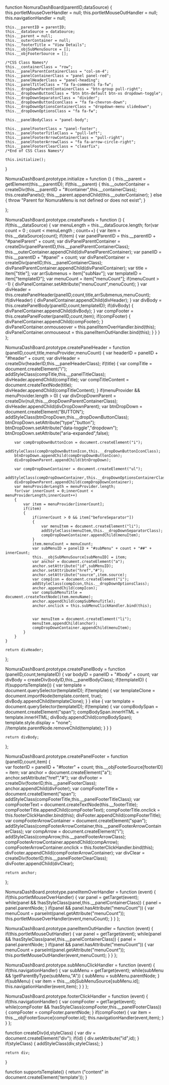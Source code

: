 function NomuraDashBoard(parentID,dataSource) 
{
	this.portletMouseOverHandler = null;
	this.portletMouseOutHandler = null;
	this.navigationHandler = null;
	
	this.__parentID = parentID;
	this.__dataSource = dataSource;
	this.__parent = null;
	this.__outerContainer = null;
	this.__footerTitle = "View Details";
	this.__objSubMenuSource = [];
	this.__objFooterSource = [];
	
	/*CSS Class Names*/
	this.__containerClass = "row";
	this.__panelParentContainerClass = "col-sm-4";
	this.__panelContainerClass = "panel panel-red";
	this.__panelHeaderClass = "panel-heading";
	this.__panelTitleClass = "fa fa-comments fa-fw";
	this.__dropDownParentContainerClass = "btn-group pull-right";
	this.__dropDownButtonClass = "btn btn-default btn-xs dropdown-toggle";
	this.__dropDownSeparatorClass = "divider";
	this.__dropDownButtonIconClass = "fa fa-chevron-down";
	this.__dropDownOptionsContainerClass = "dropdown-menu slidedown";
	this.__dropDownOptionsClass = "fa fa-fw";
	
	this.__panelBodyClass = "panel-body";
	
	this.__panelFooterClass = "panel-footer";
	this.__panelFooterTitleClass = "pull-left";
	this.__panelFooterArrowContainerClass = "pull-right";
	this.__panelFooterArrowClass = "fa fa-arrow-circle-right";
	this.__panelFooterClearClass = "clearfix";
	/*End of CSS Class Names*/
	
	this.initialize();
}

NomuraDashBoard.prototype.initialize = function () 
{
	 this.__parent = getElement(this.__parentID);
	 if(this.__parent)
	 {
		 this.__outerContainer = createDiv(this.__parentID + "#container",this.__containerClass);
		 this.createPanels();
		 this.__parent.appendChild(this.__outerContainer);
	 }
	 else
	 {
		 throw "Parent for NomuraMenu is not defined or does not exist";
	 }
	
};

NomuraDashBoard.prototype.createPanels = function () 
{
	if(this.__dataSource)
	{
		var menuLength = this.__dataSource.length;
		for(var count =  0 ; count < menuLength ; count++)
		{
			var item =  this.__dataSource[count];
			if(item)
			{
				var panelParentID = this.__parentID + "#panelParent" + count;
				var divPanelParentContainer = createDiv(panelParentID,this.__panelParentContainerClass);
				this.__outerContainer.appendChild(divPanelParentContainer);
				var panelID = this.__parentID + "#panel" + count;
				var divPanelContainer = createDiv(panelID,this.__panelContainerClass);
				divPanelParentContainer.appendChild(divPanelContainer);
				var title = item["title"];
				var arrSubmenus = item["subNav"];
				var templateID =  item["templateID"];
				var menuCount =  item["menuCount"];
				if(menuCount > -1)
				{
					divPanelContainer.setAttribute("menuCount",menuCount);
				}
				var divHeader = this.createPanelHeader(panelID,count,title,arrSubmenus,menuCount);
				if(divHeader)
				{
					divPanelContainer.appendChild(divHeader);
				}
				var divBody = this.createPanelBody(panelID,count,templateID);
				if(divBody)
				{
					divPanelContainer.appendChild(divBody);
				}
				var compFooter = this.createPanelFooter(panelID,count,item);
				if(compFooter)
				{
					divPanelContainer.appendChild(compFooter);
				}
				divPanelContainer.onmouseover = this.panelItemOverHandler.bind(this);
				divPanelContainer.onmouseout = this.panelItemOutHandler.bind(this);
			}
		}
	}
};

NomuraDashBoard.prototype.createPanelHeader = function (panelID,count,title,menuProvider,menuCount) 
{
	var headerID = panelID + "#header" + count;
	var divHeader = createDiv(headerID,this.__panelHeaderClass);
	if(title)
	{
		var compTitle = document.createElement("i");
		addStyleClass(compTitle,this.__panelTitleClass);
		divHeader.appendChild(compTitle);
		var compTitleContent = document.createTextNode(title);
		divHeader.appendChild(compTitleContent);
	}
	if(menuProvider && menuProvider.length > 0)
	{
		var divDropDownParent = createDiv(null,this.__dropDownParentContainerClass);
		divHeader.appendChild(divDropDownParent);
		var btnDropDown = document.createElement("BUTTON");
		addStyleClass(btnDropDown,this.__dropDownButtonClass);
		btnDropDown.setAttribute("type","button");
		btnDropDown.setAttribute("data-toggle","dropdown");
		btnDropDown.setAttribute("aria-expanded",false);
		
		var compDropDownButtonIcon = document.createElement("i");
		addStyleClass(compDropDownButtonIcon,this.__dropDownButtonIconClass);
		btnDropDown.appendChild(compDropDownButtonIcon);
		divDropDownParent.appendChild(btnDropDown);
		
		var compDropDownContainer = document.createElement("ul");
		addStyleClass(compDropDownContainer,this.__dropDownOptionsContainerClass);
		divDropDownParent.appendChild(compDropDownContainer);
		var menuProviderLength = menuProvider.length;
		for(var innerCount = 0;innerCount < menuProviderLength;innerCount++)
		{
			var item = menuProvider[innerCount];
			if(item)
			{
				if(innerCount > 0 && item["beforeSeparator"])
				{
					var menuItem = document.createElement("li");
					addStyleClass(menuItem,this.__dropDownSeparatorClass);
		            compDropDownContainer.appendChild(menuItem);
				}
				item.menuCount = menuCount;
				var subMenuID = panelID + "#subMenu" + count + "##" + innerCount;
				this.__objSubMenuSource[subMenuID] = item;
				var anchor = document.createElement("a");
				anchor.setAttribute("id",subMenuID);
				anchor.setAttribute("href","#");
				anchor.setAttribute("source",item.source);
				var compIcon = document.createElement("i");
				addStyleClass(compIcon,this.__dropDownOptionsClass);
				anchor.appendChild(compIcon);
				var compSubMenuTitle = document.createTextNode(item.menuName);
				anchor.appendChild(compSubMenuTitle);
				anchor.onclick = this.subMenuClickHandler.bind(this);
			    
				
				var menuItem = document.createElement("li");
	            menuItem.appendChild(anchor);
	            compDropDownContainer.appendChild(menuItem);
			}
		}
	}
	
	return divHeader;
};

NomuraDashBoard.prototype.createPanelBody = function (panelID,count,templateID) 
{
	var bodyID = panelID + "#body" + count;
	var divBody = createDiv(bodyID,this.__panelBodyClass);
	if(templateID)
	{
		if(supportsTemplate())
		{
			var template = document.querySelector(templateID);
			if(template)
			{
				var templateClone = document.importNode(template.content, true);
				divBody.appendChild(templateClone);
			}
		}
		else
		{
			var template = document.querySelector(templateID);
			if(template)
			{
				var compBodySpan = document.createElement("span");
				compBodySpan.innerHTML = template.innerHTML;
				divBody.appendChild(compBodySpan);
				template.style.display = "none";
				//template.parentNode.removeChild(template);
			}
		}
	}
	
	return divBody;
};

NomuraDashBoard.prototype.createPanelFooter = function (panelID,count,item) 
{	
	var footerID = panelID + "#footer" + count;
	this.__objFooterSource[footerID] = item;
	var anchor = document.createElement("a");
	anchor.setAttribute("href","#");
	var divFooter = createDiv(footerID,this.__panelFooterClass);
	anchor.appendChild(divFooter);
	var compFooterTitle = document.createElement("span");
	addStyleClass(compFooterTitle,this.__panelFooterTitleClass);
	var compFooterText = document.createTextNode(this.__footerTitle);
	compFooterTitle.appendChild(compFooterText);
	compFooterTitle.onclick = this.footerClickHandler.bind(this); 
	divFooter.appendChild(compFooterTitle);
	var compFooterArrowContainer = document.createElement("span");
	addStyleClass(compFooterArrowContainer,this.__panelFooterArrowContainerClass);
	var compArrow = document.createElement("i");
	addStyleClass(compArrow,this.__panelFooterArrowClass);
	compFooterArrowContainer.appendChild(compArrow);
	compFooterArrowContainer.onclick = this.footerClickHandler.bind(this); 
	divFooter.appendChild(compFooterArrowContainer);
	var divClear = createDiv(footerID,this.__panelFooterClearClass);
	divFooter.appendChild(divClear);
	
	return anchor;
};

NomuraDashBoard.prototype.panelItemOverHandler = function (event) 
{
	if(this.portletMouseOverHandler)
	{
		var panel = getTarget(event);
	    while(panel && !hasStyleClass(panel,this.__panelContainerClass))
	    {
	    	panel = panel.parentNode;
	    }
		if(panel && panel.hasAttribute("menuCount"))
		{
			var menuCount = parseInt(panel.getAttribute("menuCount"));
			this.portletMouseOverHandler(event,menuCount);
		}
	}
};

NomuraDashBoard.prototype.panelItemOutHandler = function (event) 
{
	if(this.portletMouseOutHandler)
	{
		var panel = getTarget(event);
	    while(panel && !hasStyleClass(panel,this.__panelContainerClass))
	    {
	    	panel = panel.parentNode;
	    }
		if(panel && panel.hasAttribute("menuCount"))
		{
			var menuCount = parseInt(panel.getAttribute("menuCount"));
			this.portletMouseOutHandler(event,menuCount);
		}
	}
};

NomuraDashBoard.prototype.subMenuClickHandler = function (event) 
{
	if(this.navigationHandler)
	{
		var subMenu = getTarget(event);
	    while(subMenu && !getParentByType(subMenu,"A"))
	    {
	    	subMenu = subMenu.parentNode;
	    }
		if(subMenu)
		{
			var item = this.__objSubMenuSource[subMenu.id];
			this.navigationHandler(event,item);
		}
	}
};

NomuraDashBoard.prototype.footerClickHandler = function (event) 
{
	if(this.navigationHandler)
	{
		var compFooter = getTarget(event);
	    while(compFooter && !hasStyleClass(compFooter,this.__panelFooterClass))
	    {
	    	compFooter = compFooter.parentNode;
	    }
		if(compFooter)
		{
			var item = this.__objFooterSource[compFooter.id];
			this.navigationHandler(event,item);
		}
	}
};


function createDiv(id,styleClass)
{
	var div = document.createElement("div");
	if(id)
	{
		div.setAttribute("id",id);
	}
	if(styleClass)
	{
		addStyleClass(div,styleClass);
	}
	
	return div;
}

function supportsTemplate() 
{
    return ("content" in document.createElement('template'));
}

